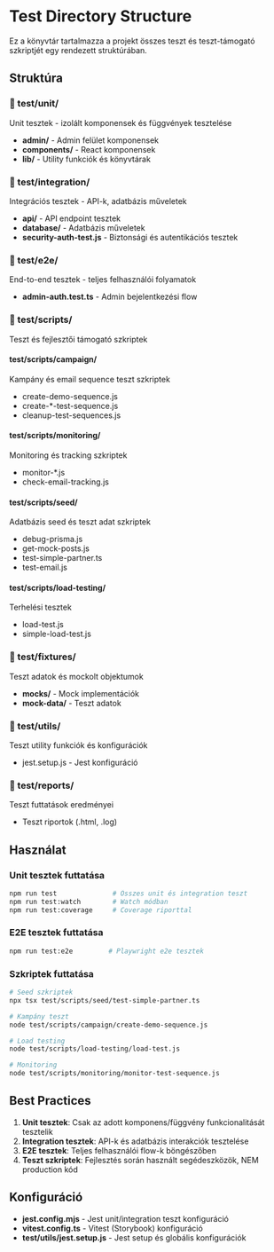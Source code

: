 # Test Directory Structure

Ez a könyvtár tartalmazza a projekt összes teszt és teszt-támogató szkriptjét egy rendezett struktúrában.

## Struktúra

### 📁 test/unit/
Unit tesztek - izolált komponensek és függvények tesztelése
- **admin/** - Admin felület komponensek
- **components/** - React komponensek
- **lib/** - Utility funkciók és könyvtárak

### 📁 test/integration/
Integrációs tesztek - API-k, adatbázis műveletek
- **api/** - API endpoint tesztek
- **database/** - Adatbázis műveletek
- **security-auth-test.js** - Biztonsági és autentikációs tesztek

### 📁 test/e2e/
End-to-end tesztek - teljes felhasználói folyamatok
- **admin-auth.test.ts** - Admin bejelentkezési flow

### 📁 test/scripts/
Teszt és fejlesztői támogató szkriptek

#### test/scripts/campaign/
Kampány és email sequence teszt szkriptek
- create-demo-sequence.js
- create-*-test-sequence.js
- cleanup-test-sequences.js

#### test/scripts/monitoring/
Monitoring és tracking szkriptek
- monitor-*.js
- check-email-tracking.js

#### test/scripts/seed/
Adatbázis seed és teszt adat szkriptek
- debug-prisma.js
- get-mock-posts.js
- test-simple-partner.ts
- test-email.js

#### test/scripts/load-testing/
Terhelési tesztek
- load-test.js
- simple-load-test.js

### 📁 test/fixtures/
Teszt adatok és mockolt objektumok
- **mocks/** - Mock implementációk
- **mock-data/** - Teszt adatok

### 📁 test/utils/
Teszt utility funkciók és konfigurációk
- jest.setup.js - Jest konfiguráció

### 📁 test/reports/
Teszt futtatások eredményei
- Teszt riportok (.html, .log)

## Használat

### Unit tesztek futtatása
```bash
npm run test              # Összes unit és integration teszt
npm run test:watch        # Watch módban
npm run test:coverage     # Coverage riporttal
```

### E2E tesztek futtatása
```bash
npm run test:e2e         # Playwright e2e tesztek
```

### Szkriptek futtatása
```bash
# Seed szkriptek
npx tsx test/scripts/seed/test-simple-partner.ts

# Kampány teszt
node test/scripts/campaign/create-demo-sequence.js

# Load testing
node test/scripts/load-testing/load-test.js

# Monitoring
node test/scripts/monitoring/monitor-test-sequence.js
```

## Best Practices

1. **Unit tesztek**: Csak az adott komponens/függvény funkcionalitását tesztelik
2. **Integration tesztek**: API-k és adatbázis interakciók tesztelése
3. **E2E tesztek**: Teljes felhasználói flow-k böngészőben
4. **Teszt szkriptek**: Fejlesztés során használt segédeszközök, NEM production kód

## Konfiguráció

- **jest.config.mjs** - Jest unit/integration teszt konfiguráció
- **vitest.config.ts** - Vitest (Storybook) konfiguráció
- **test/utils/jest.setup.js** - Jest setup és globális konfigurációk
